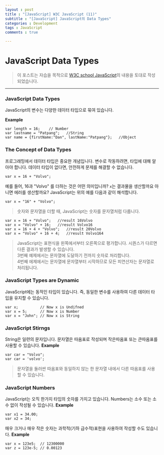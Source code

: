 ```yaml
---
layout : post
title : "[JavaScript] W3C JavaScript (11)"
subtitle : "[JavaScript] JavaScript의 Data Types"
categories : Development
tags : JavaScript
comments : true

---
```


# JavaScript Data Types

> 이 포스트는 자습을 목적으로 [W3C school JavaScript](https://www.w3schools.com/js/default.asp)의 내용을 토대로 작성되었습니다.

_ _ _

### JavaScript Data Types

JavaScript의 변수는 다양한 데이터 타입으로 묶여 있습니다.

**Example**
```
var length = 16;	// Number
var lastname = "Patpang";	//String
var name = {firstName:"Dan", lastName:"Patpang"};	//Object
```

### The Concept of Data Types

프로그래밍에서 데이터 타입은 중요한 개념입니다.
변수로 작동하려면, 타입에 대해 알아야 합니다.
데이터 타입이 없다면, 안전하게 문제를 해결할 수 없습니다.
```
var x = 16 + "Volvo";
```
예를 들어, 16과 "Volvo" 를 더하는 것은 어떤 의미입니까?
`x`는 결과물을 생산할까요 아니면 에러를 생산할까요?
JavaScript는 위의 예를 다음과 같이 해석합니다.
```
var x = "16" + "Volvo";
```
> 숫자와 문자열을 더할 때, JavaScript는 숫자를 문자열처럼 다룹니다.

```
var x = 16 + "Volvo";	//result 16Volvo
var x = "Volvo" + 16;	//result Volvo16
var x = 16 + 4 + "Volvo";	//result 20Volvo
var x = "Volvo" + 16 + 4;	//result Volvo164
```
> JavaScript는 표현식을 왼쪽에서부터 오른쪽으로 평가합니다. 시퀀스가 다르면 다른 결과가 발생할 수 있습니다.<br>
> 3번째 예제에서는 문자열에 도달하기 전까지 숫자로 처리합니다.<br>
> 4번째 에제에서는 문자열에 문자열부터 시작하므로 모든 피연산자는 문자열로 처리됩니다.

### JavaScript Types are Dynamic

JavaScript에는 동적인 타입이 있습니다. 즉, 동일한 변수를 사용하여 다른 데이터 타입을 유지할 수 있습니다.
```
var x;			// Now x is Undifned
var x = 5;		// Now x is Number
var x = "John";	// Now x is String
```

### JavaScript Stirngs
String은 일련의 문자입니다. 문자열은 따옴표로 작성되며 작은따옴표 또는 큰따옴표를 사용할 수 있습니다.
**Example**
```
var car = "Volvo";
var car = 'volvo';
```

> 문자열을 둘러싼 따옴표와 동일하지 않는 한 문자열 내에서 다른 따옴표를 사용할 수 있습니다.

### JavaScript Numbers

JavaScript는 오직 한가지 타입의 숫자를 가지고 있습니다.
Numbers는 소수 또는 소수 없이 작성될 수 있습니다.
**Example**
```
var x1 = 34.00;
var x2 = 34;
```
매우 크거나 매우 작은 숫자는 과학적(기하 급수적)표현을 사용하여 작성할 수도 있습니다.
**Example**
```
var x = 123e5;	// 12300000
var z = 123e-5;	// 0.00123
```
